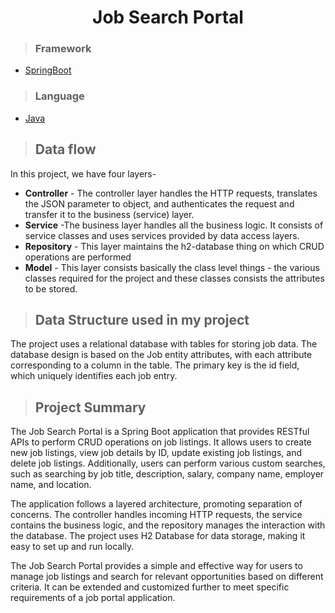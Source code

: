<h1 align="center"> Job Search Portal</h1>

>### Framework
* [SpringBoot](javatpoint.com/spring-boot-tutorial)
>### Language
* [Java](https://www.java.com/en/download/help/whatis_java.html)
>## Data flow
In this project, we have four layers-
* **Controller** - The controller layer handles the HTTP requests, translates the JSON parameter to object, and authenticates the request and transfer it to the business (service) layer.
* **Service** -The business layer handles all the business logic. It consists of service classes and uses services provided by data access layers.
* **Repository** - This layer maintains the h2-database thing on which CRUD operations are performed
* **Model** - This layer consists basically the class level things - the various classes required for the project and these classes consists the attributes to be stored.

>## Data Structure used in my project
The project uses a relational database with tables for storing job data. The database design is based on the Job entity attributes, with each attribute corresponding to a column in the table. The primary key is the id field, which uniquely identifies each job entry.
>## Project Summary
The Job Search Portal is a Spring Boot application that provides RESTful APIs to perform CRUD operations on job listings. It allows users to create new job listings, view job details by ID, update existing job listings, and delete job listings. Additionally, users can perform various custom searches, such as searching by job title, description, salary, company name, employer name, and location.

The application follows a layered architecture, promoting separation of concerns. The controller handles incoming HTTP requests, the service contains the business logic, and the repository manages the interaction with the database. The project uses H2 Database for data storage, making it easy to set up and run locally.

The Job Search Portal provides a simple and effective way for users to manage job listings and search for relevant opportunities based on different criteria. It can be extended and customized further to meet specific requirements of a job portal application.